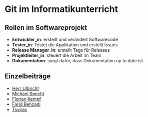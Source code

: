 # Git im Informatikunterricht


## Rollen im Softwareprojekt
- **Entwickler_in**: erstellt und verändert Softwarecode
- **Tester_in**: Testet die Applikation und erstellt Issues
- **Release Manager_in**: erstellt Tags für Releases
- **Projektleiter_in**: steuert die Arbeit im Team
- **Dokumentation**: sorgt dafür, dass Dokumentation up to date ist

## Einzelbeiträge

- [Herr Ulbricht](ulbrc.md)
- [Michael Specht](specht.md)
- [Florian Kempf](kempf.md)
- [Farid Behzadi](FaridBeh.md)
- [Tsvirac](tsvirac.md)
